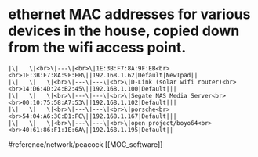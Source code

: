 # ethernet MAC addresses for various devices in the house, copied down from the wifi access point.


```
|\|   \|<br>\|---\|<br>\|1E:3B:F7:8A:9F:EB<br><br>1E:3B:F7:8A:9F:EB\||192.168.1.62|Default|NewIpad||
|\|   \|   \|<br>\|---\|---\|<br>\|D-Link (solar wifi router)<br><br>14:D6:4D:24:B2:45\||192.168.1.100|Default|||
|\|   \|   \|<br>\|---\|---\|<br>\|Segate NAS Media Server<br><br>00:10:75:58:A7:53\||192.168.1.102|Default|||
|\|   \|   \|<br>\|---\|---\|<br>\|porsche<br><br>54:04:A6:3C:D1:FC\||192.168.1.167|Default|||
|\|   \|   \|<br>\|---\|---\|<br>\|open project/boyo64<br><br>40:61:86:F1:1E:6A\||192.168.1.195|Default||
```

#reference/network/peacock
[[MOC_software]]